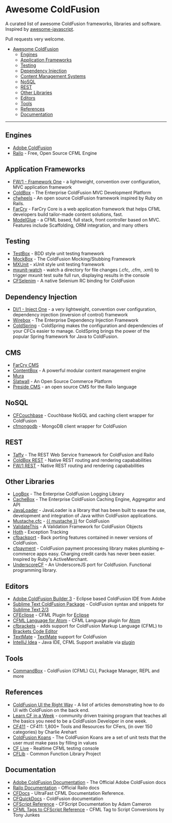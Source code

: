 # Awesome ColdFusion

A curated list of awesome ColdFusion frameworks, libraries and software. Inspired by [awesome-javascript](https://github.com/sorrycc/awesome-javascript).

Pull requests very welcome.

* [Awesome ColdFusion](https://github.com/seancoyne/awesome-coldfusion)
	* [Engines](#engines)
	* [Application Frameworks](#application-frameworks)
	* [Testing](#testing)
	* [Dependency Injection](#dependency-injection)
	* [Content Management Systems](#cms)
	* [NoSQL](#nosql)
	* [REST](#rest)
	* [Other Libraries](#other-libraries)
	* [Editors](#editors)
	* [Tools](#tools)
	* [References](#references)
	* [Documentation](#documentation)
	
----

## Engines

* [Adobe ColdFusion](http://www.adobe.com/products/coldfusion-family.html)
* [Railo](http://www.getrailo.org/) - Free, Open Source CFML Engine

## Application Frameworks

* [FW/1 - Framework One](https://github.com/framework-one/fw1) - a lightweight, convention over configuration, MVC application framework
* [ColdBox](http://www.coldbox.org) - The Enterprise ColdFusion MVC Development Platform
* [cfwheels](https://github.com/cfwheels/cfwheels) - An open source ColdFusion framework inspired by Ruby on Rails.
* [FarCry](http://www.farcrycore.org) - FarCry Core is a web application framework that helps CFML developers build tailor-made content solutions, fast.
* [ModelGlue](http://model-glue.com) - a CFML based, full stack, front controller based on MVC. Features include Scaffolding, ORM integration, and many others

## Testing

* [TestBox](https://github.com/Ortus-Solutions/TestBox) - BDD style unit testing framework
* [MockBox](http://wiki.coldbox.org/wiki/MockBox.cfm) - The ColdFusion Mocking/Stubbing Framework
* [MXUnit](https://github.com/mxunit/mxunit) - xUnit style unit testing framework
* [mxunit-watch](https://github.com/atuttle/mxunit-watch) - watch a directory for file changes (.cfc, .cfm, .xml) to trigger mxunit test suite full run, displaying results in the console
* [CFSelenim](https://github.com/teamcfadvance/CFSelenium) - A native Selenium RC binding for ColdFusion

## Dependency Injection

* [DI/1 - Inject One](https://github.com/framework-one/di1) - a very lightweight, convention over configuration, dependency injection (inversion of control) framework
* [Wirebox](http://wiki.coldbox.org/wiki/WireBox.cfm) - The Enterprise Dependency Injection Framework
* [ColdSpring](http://www.coldspringframework.org/) - ColdSpring makes the configuration and dependencies of your CFCs easier to manage. ColdSpring brings the power of the popular Spring framework for Java to ColdFusion.

## CMS

* [FarCry CMS](https://github.com/farcrycore/plugin-farcrycms)
* [ContentBox](https://github.com/Ortus-Solutions/ContentBox) - A powerful modular content management engine
* [Mura](https://github.com/blueriver/MuraCMS)
* [Slatwall](https://github.com/ten24/Slatwall) - An Open Source Commerce Platform
* [Preside CMS](https://github.com/pixl8/Preside-CMS) - an open source CMS for the Railo language

## NoSQL

* [CFCouchbase](https://github.com/Ortus-Solutions/cfcouchbase-sdk) - Couchbase NoSQL and caching client wrapper for ColdFusion
* [cfmongodb](https://github.com/marcesher/cfmongodb) - MongoDB client wrapper for ColdFusion

## REST

* [Taffy](http://taffy.io) - The REST Web Service framework for ColdFusion and Railo
* [ColdBox REST](http://wiki.coldbox.org/wiki/Building_Rest_APIs.cfm) - Native REST routing and rendering capababilities
* [FW/1 REST](https://github.com/framework-one/fw1/wiki/Developing-Applications-Manual#controllers-for-rest-apis) - Native REST routing and rendering capababilities

## Other Libraries

* [LogBox](http://wiki.coldbox.org/wiki/LogBox.cfm) - The Enterprise ColdFusion Logging Library
* [CacheBox](http://wiki.coldbox.org/wiki/CacheBox.cfm) - The Enterprise ColdFusion Caching Engine, Aggregator and API
* [JavaLoader](https://github.com/markmandel/JavaLoader) - JavaLoader is a library that has been built to ease the use, development and integration of Java within ColdFusion applications.
* [Mustache.cfc](https://github.com/rip747/Mustache.cfc) - [{{ mustache }}](http://mustache.github.io) for ColdFusion
* [ValidateThis](http://validatethis.org) - A Validation Framework for ColdFusion Objects
* [Hoth](https://github.com/aarongreenlee/Hoth) - Exception Tracking
* [cfbackport](https://github.com/misterdai/cfbackport) - Back porting features contained in newer versions of ColdFusion.
* [cfpayment](https://github.com/ghidinelli/cfpayment) - ColdFusion payment processing library makes plumbing e-commerce apps easy. Charging credit cards has never been easier. Inspired by Ruby's ActiveMerchant.
* [UnderscoreCF](https://github.com/russplaysguitar/UnderscoreCF) - An UnderscoreJS port for Coldfusion. Functional programming library.

## Editors

* [Adobe ColdFusion Builder 3](http://www.adobe.com/products/coldfusion-builder.html) - Eclipse based ColdFusion IDE from Adobe
* [Sublime Text ColdFusion Package](https://github.com/sublimetext/coldfusion) - ColdFusion syntax and snippets for [Sublime Text 2/3](http://www.sublimetext.com)
* [CFEclipse](http://cfeclipse.org) - CFML Plugin for [Eclipse](http://www.eclipse.org/)
* [CFML Language for Atom](https://github.com/atuttle/atom-language-cfml) - CFML Language plugin for [Atom](http://atom.io/)
* [cfbrackets](http://cfbrackets.org) - adds support for ColdFusion Markup Language (CFML) to [Brackets Code Editor](http://brackets.io/)
* [TextMate](https://github.com/textmate/coldfusion.tmbundle) - [TextMate](http://macromates.com) support for ColdFusion
* [IntelliJ Idea](http://www.jetbrains.com/idea/) - Java IDE, CFML Support available via [plugin](https://github.com/JetBrains/intellij-plugins/tree/master/CFML)

## Tools

* [CommandBox](https://github.com/Ortus-Solutions/commandbox) - ColdFusion (CFML) CLI, Package Manager, REPL and more

## References

* [ColdFusion UI the Right Way](https://github.com/cfjedimaster/ColdFusion-UI-the-Right-Way) - A list of articles demonstrating how to do UI with ColdFusion on the back end.
* [Learn CF in a Week](http://www.learncfinaweek.com) - community driven training program that teaches all the basics you need to be a ColdFusion Developer in one week.
* [CF411](http://carehart.org/cf411/) - CF411: 1,800+ Tools and Resources for CFers, (in over 150 categories) by Charlie Arehart
* [ColdFusion Koans](https://github.com/bittersweetryan/ColdFusion-Koans) - The ColdFusion Koans are a set of unit tests that the user must make pass by filling in values
* [CF Live](http://cflive.net) - Realtime CFML testing console
* [CFLib](http://cflib.org/) - Common Function Library Project

## Documentation

* [Adobe ColdFusion Documentation](https://wikidocs.adobe.com/wiki/display/coldfusionen/Home) - The Official Adobe ColdFusion docs
* [Railo Documentation](https://github.com/getrailo/railo/wiki) - Official Railo docs
* [CFDocs](http://cfdocs.org/) - UltraFast CFML Documentation Reference.
* [CFQuickDocs](http://cfquickdocs.com/) - ColdFusion documentation
* [CFScript Reference](https://github.com/daccfml/cfscript/blob/master/cfscript.md) -  CFScript Documentation by Adam Cameron
* [CFML Tags to CFScript Reference](https://github.com/cfchef/cfml-tag-to-script-conversions) -  CFML Tag to Script Conversions by Tony Junkes
